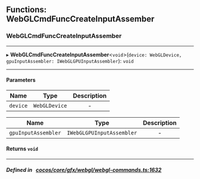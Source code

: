 ## Functions: WebGLCmdFuncCreateInputAssember

### WebGLCmdFuncCreateInputAssember


___
▸ **WebGLCmdFuncCreateInputAssember**<`void`\>(`device: WebGLDevice, gpuInputAssembler: IWebGLGPUInputAssembler`): `void`
___


#### Parameters

| Name | Type | Description |
| :------: | :------: | :------: |
| `device` | `WebGLDevice` | - |

| Name | Type | Description |
| :------: | :------: | :------: |
| `gpuInputAssembler` | `IWebGLGPUInputAssembler` | - |


#### Returns `void` 
___


##### Defined in &nbsp;   [cocos/core/gfx/webgl/webgl-commands.ts:1632](https://github.com/cocos-creator/engine/blob/c7bf6b8a9/cocos/core/gfx/webgl/webgl-commands.ts#L1632)&nbsp;

